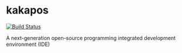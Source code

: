# kakapos
[![Build Status](https://travis-ci.org/enkerewpo/kakapos.svg?branch=master)](https://travis-ci.org/enkerewpo/kakapos)

A next-generation open-source programming integrated development environment (IDE)
